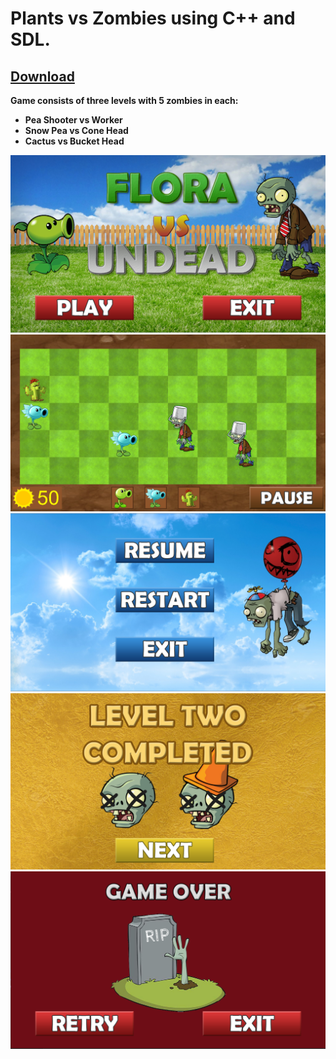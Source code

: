 # Plants vs Zombies using C++ and SDL.
## [Download](https://mega.nz/#!00BxiSjb!7A-xSMzO_eqgw12Ysy8Rl-S5b_Js98CgLrzysDHBueE)
**Game consists of three levels with 5 zombies in each:**
* **Pea Shooter vs Worker**
* **Snow Pea vs Cone Head**
* **Cactus vs Bucket Head**

![main menu](https://raw.githubusercontent.com/npecko/Plants-vs-Zombies/master/assets/github/1.png)
![level three](https://raw.githubusercontent.com/npecko/Plants-vs-Zombies/master/assets/github/2.png)
![pause menu](https://raw.githubusercontent.com/npecko/Plants-vs-Zombies/master/assets/github/3.png)
![level completed](https://raw.githubusercontent.com/npecko/Plants-vs-Zombies/master/assets/github/4.png)
![game over](https://raw.githubusercontent.com/npecko/Plants-vs-Zombies/master/assets/github/5.png)
